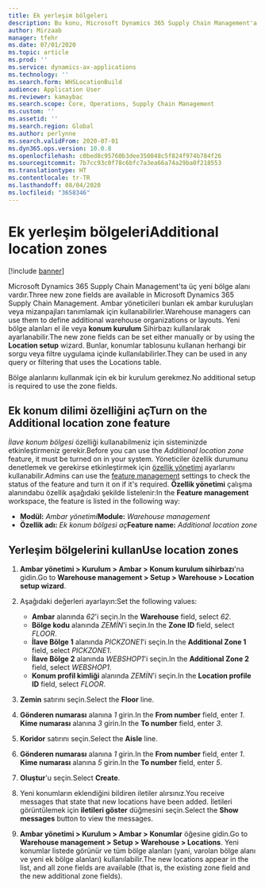 ```yaml
---
title: Ek yerleşim bölgeleri
description: Bu konu, Microsoft Dynamics 365 Supply Chain Management'a eklenen yeni bölge bölgelerinin genel görünümünü sağlar .
author: Mirzaab
manager: tfehr
ms.date: 07/01/2020
ms.topic: article
ms.prod: ''
ms.service: dynamics-ax-applications
ms.technology: ''
ms.search.form: WHSLocationBuild
audience: Application User
ms.reviewer: kamaybac
ms.search.scope: Core, Operations, Supply Chain Management
ms.custom: ''
ms.assetid: ''
ms.search.region: Global
ms.author: perlynne
ms.search.validFrom: 2020-07-01
ms.dyn365.ops.version: 10.0.8
ms.openlocfilehash: c0bed8c95760b3dee350048c5f824f974b784f26
ms.sourcegitcommit: 7b7cc93c0f78c6bfc7a3ea66a74a29ba0f218553
ms.translationtype: HT
ms.contentlocale: tr-TR
ms.lasthandoff: 08/04/2020
ms.locfileid: "3658346"
---
```

# <a name="additional-location-zones"></a><span data-ttu-id="f5022-103">Ek yerleşim bölgeleri</span><span class="sxs-lookup"><span data-stu-id="f5022-103">Additional location zones</span></span>

[!include [banner](../includes/banner.md)]

<span data-ttu-id="f5022-104">Microsoft Dynamics 365 Supply Chain Management'ta üç yeni bölge alanı vardır.</span><span class="sxs-lookup"><span data-stu-id="f5022-104">Three new zone fields are available in Microsoft Dynamics 365 Supply Chain Management.</span></span> <span data-ttu-id="f5022-105">Ambar yöneticileri bunları ek ambar kuruluşları veya mizanpajları tanımlamak için kullanabilirler.</span><span class="sxs-lookup"><span data-stu-id="f5022-105">Warehouse managers can use them to define additional warehouse organizations or layouts.</span></span> <span data-ttu-id="f5022-106">Yeni bölge alanları el ile veya **konum kurulum** Sihirbazı kullanılarak ayarlanabilir.</span><span class="sxs-lookup"><span data-stu-id="f5022-106">The new zone fields can be set either manually or by using the **Location setup** wizard.</span></span> <span data-ttu-id="f5022-107">Bunlar, konumlar tablosunu kullanan herhangi bir sorgu veya filtre uygulama içinde kullanılabilirler.</span><span class="sxs-lookup"><span data-stu-id="f5022-107">They can be used in any query or filtering that uses the Locations table.</span></span>

<span data-ttu-id="f5022-108">Bölge alanlarını kullanmak için ek bir kurulum gerekmez.</span><span class="sxs-lookup"><span data-stu-id="f5022-108">No additional setup is required to use the zone fields.</span></span>

## <a name="turn-on-the-additional-location-zone-feature"></a><span data-ttu-id="f5022-109">Ek konum dilimi özelliğini aç</span><span class="sxs-lookup"><span data-stu-id="f5022-109">Turn on the Additional location zone feature</span></span>

<span data-ttu-id="f5022-110">*İlave konum bölgesi* özelliği kullanabilmeniz için sisteminizde etkinleştirmeniz gerekir.</span><span class="sxs-lookup"><span data-stu-id="f5022-110">Before you can use the *Additional location zone* feature, it must be turned on in your system.</span></span> <span data-ttu-id="f5022-111">Yöneticiler özellik durumunu denetlemek ve gerekirse etkinleştirmek için [özellik yönetimi](../../fin-ops-core/fin-ops/get-started/feature-management/feature-management-overview.md) ayarlarını kullanabilir.</span><span class="sxs-lookup"><span data-stu-id="f5022-111">Admins can use the [feature management](../../fin-ops-core/fin-ops/get-started/feature-management/feature-management-overview.md) settings to check the status of the feature and turn it on if it's required.</span></span> <span data-ttu-id="f5022-112">**Özellik yönetimi** çalışma alanındabu özellik aşağıdaki şekilde listelenir:</span><span class="sxs-lookup"><span data-stu-id="f5022-112">In the **Feature management** workspace, the feature is listed in the following way:</span></span>

- <span data-ttu-id="f5022-113">**Modül:** *Ambar yönetimi*</span><span class="sxs-lookup"><span data-stu-id="f5022-113">**Module:** *Warehouse management*</span></span>
- <span data-ttu-id="f5022-114">**Özellik adı:** *Ek konum bölgesi aç*</span><span class="sxs-lookup"><span data-stu-id="f5022-114">**Feature name:** *Additional location zone*</span></span>

## <a name="use-location-zones"></a><span data-ttu-id="f5022-115">Yerleşim bölgelerini kullan</span><span class="sxs-lookup"><span data-stu-id="f5022-115">Use location zones</span></span>

1. <span data-ttu-id="f5022-116">**Ambar yönetimi \> Kurulum \> Ambar \> Konum kurulum sihirbazı**'na gidin.</span><span class="sxs-lookup"><span data-stu-id="f5022-116">Go to **Warehouse management \> Setup \> Warehouse \> Location setup wizard**.</span></span>
2. <span data-ttu-id="f5022-117">Aşağıdaki değerleri ayarlayın:</span><span class="sxs-lookup"><span data-stu-id="f5022-117">Set the following values:</span></span>

    - <span data-ttu-id="f5022-118">**Ambar** alanında _62_'i seçin.</span><span class="sxs-lookup"><span data-stu-id="f5022-118">In the **Warehouse** field, select _62_.</span></span>
    - <span data-ttu-id="f5022-119">**Bölge kodu** alanında _ZEMİN_'i seçin.</span><span class="sxs-lookup"><span data-stu-id="f5022-119">In the **Zone ID** field, select _FLOOR_.</span></span>
    - <span data-ttu-id="f5022-120">**İlave Bölge 1** alanında _PICKZONE1_'i seçin.</span><span class="sxs-lookup"><span data-stu-id="f5022-120">In the **Additional Zone 1** field, select _PICKZONE1_.</span></span>
    - <span data-ttu-id="f5022-121">**İlave Bölge 2** alanında _WEBSHOP1_'i seçin.</span><span class="sxs-lookup"><span data-stu-id="f5022-121">In the **Additional Zone 2** field, select _WEBSHOP1_.</span></span>
    - <span data-ttu-id="f5022-122">**Konum profil kimliği** alanında _ZEMİN_'i seçin.</span><span class="sxs-lookup"><span data-stu-id="f5022-122">In the **Location profile ID** field, select _FLOOR_.</span></span>

3. <span data-ttu-id="f5022-123">**Zemin** satırını seçin.</span><span class="sxs-lookup"><span data-stu-id="f5022-123">Select the **Floor** line.</span></span>
4. <span data-ttu-id="f5022-124">**Gönderen numarası** alanına _1_ girin.</span><span class="sxs-lookup"><span data-stu-id="f5022-124">In the **From number** field, enter _1_.</span></span> <span data-ttu-id="f5022-125">**Kime numarası** alanına _3_ girin.</span><span class="sxs-lookup"><span data-stu-id="f5022-125">In the **To number** field, enter _3_.</span></span>
5. <span data-ttu-id="f5022-126">**Koridor** satırını seçin.</span><span class="sxs-lookup"><span data-stu-id="f5022-126">Select the **Aisle** line.</span></span>
6. <span data-ttu-id="f5022-127">**Gönderen numarası** alanına _1_ girin.</span><span class="sxs-lookup"><span data-stu-id="f5022-127">In the **From number** field, enter _1_.</span></span> <span data-ttu-id="f5022-128">**Kime numarası** alanına _5_ girin.</span><span class="sxs-lookup"><span data-stu-id="f5022-128">In the **To number** field, enter _5_.</span></span>
7. <span data-ttu-id="f5022-129">**Oluştur**'u seçin.</span><span class="sxs-lookup"><span data-stu-id="f5022-129">Select **Create**.</span></span>
8. <span data-ttu-id="f5022-130">Yeni konumların eklendiğini bildiren iletiler alırsınız.</span><span class="sxs-lookup"><span data-stu-id="f5022-130">You receive messages that state that new locations have been added.</span></span> <span data-ttu-id="f5022-131">İletileri görüntülemek için **iletileri göster** düğmesini seçin.</span><span class="sxs-lookup"><span data-stu-id="f5022-131">Select the **Show messages** button to view the messages.</span></span>
9. <span data-ttu-id="f5022-132">**Ambar yönetimi \> Kurulum \> Ambar \> Konumlar** öğesine gidin.</span><span class="sxs-lookup"><span data-stu-id="f5022-132">Go to **Warehouse management \> Setup \> Warehouse \> Locations**.</span></span> <span data-ttu-id="f5022-133">Yeni konumlar listede görünür ve tüm bölge alanları (yani, varolan bölge alanı ve yeni ek bölge alanları) kullanılabilir.</span><span class="sxs-lookup"><span data-stu-id="f5022-133">The new locations appear in the list, and all zone fields are available (that is, the existing zone field and the new additional zone fields).</span></span>

